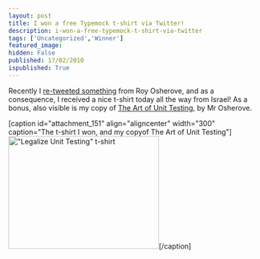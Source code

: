 ```yaml
---
layout: post
title: I won a free Typemock t-shirt via Twitter!
description: i-won-a-free-typemock-t-shirt-via-twitter
tags: ['Uncategorized','Winner']
featured_image: 
hidden: False
published: 17/02/2010
ispublished: True
---
```

Recently I <a title="twitter.com/RoyOsherove" href="http://twitter.com/RoyOsherove/status/8633903086" target="_blank">re-tweeted something</a> from Roy Osherove, and as a consequence, I received a nice t-shirt today all the way from Israel! As a bonus, also visible is my copy of <a title="The Art of Unit Testing on Amazon.co.uk" href="http://www.amazon.co.uk/gp/product/1933988274?ie=UTF8&amp;tag=tempocohes-21&amp;linkCode=as2&amp;camp=1634&amp;creative=6738&amp;creativeASIN=1933988274">The Art of Unit Testing</a>, by Mr  Osherove.
<p style="text-align: center;">

[caption id="attachment_151" align="aligncenter" width="300" caption="The t-shirt I won, and my copyof The Art of Unit Testing"]<a href="http://temporalcohesion.co.uk/wp-content/uploads/2010/02/tshirt_book.jpg"><img class="size-medium wp-image-151 " title="tshirt_book" src="http://temporalcohesion.co.uk/wp-content/uploads/2010/02/tshirt_book-300x225.jpg" alt="&quot;Legalize Unit Testing&quot; t-shirt" width="300" height="225" /></a>[/caption]

</p>
